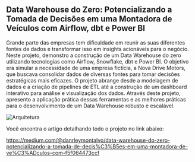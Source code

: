 ## Data Warehouse do Zero: Potencializando a Tomada de Decisões em uma Montadora de Veículos com Airflow, dbt e Power BI

Grande parte das empresas tem dificuldade em reunir as suas diferentes fontes de dados e transformar isso em insights acionáveis para o negócio. Neste projeto, demonstro a construção de um Data Warehouse do zero utilizando tecnologias como Airflow, Snowflake, dbt e Power BI. O objetivo era simular a necessidade de uma empresa fictícia, a Nova Drive Motors, que buscava consolidar dados de diversas fontes para tomar decisões estratégicas mais eficazes. O projeto abrange desde a modelagem de dados e a criação de pipelines de ETL até a construção de um dashboard interativo para análise e visualização dos dados. Através deste projeto, apresento a aplicação prática dessas ferramentas e as melhores práticas para o desenvolvimento de um Data Warehouse robusto e escalável.

![Arquitetura](https://github.com/user-attachments/assets/33cc41a8-7ac6-49de-8375-f78cd98f255b)

Você encontra o artigo detalhando todo o projeto no link abaixo: 

https://medium.com/@danrleymontalvo/data-warehouse-do-zero-potencializando-a-tomada-de-decis%C3%B5es-em-uma-montadora-de-ve%C3%ADculos-com-f5f064473ccf
